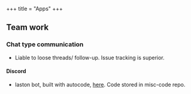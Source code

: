 +++
title = "Apps"
+++

## Team work
### Chat type communication
- Liable to loose threads/ follow-up. Issue tracking is superior. 

#### Discord
- laston bot, built with autocode, [here](https://discord.com/login?redirect_to=%2Foauth2%2Fauthorize%3Fclient_id%3D1019071976700121118%26scope%3Didentify%2520bot%2520applications.commands%26permissions%3D2146958591). Code stored in misc-code repo.